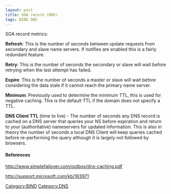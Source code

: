```yaml
---
layout: post 
title: SOA record (DNS)
tags: BIND DNS
---
```


SOA record metrics:

**Refresh**: This is the number of seconds between update requests from
secondary and slave name servers. If notifies are enabled this is a
fairly redundant feature.

**Retry**: This is the number of seconds the secondary or slave will
wait before retrying when the last attempt has failed.

**Expire**: This is the number of seconds a master or slave will wait
before considering the data stale if it cannot reach the primary name
server.

**Minimum**: Previously used to determine the minimum TTL, this is used
for negative caching. This is the default TTL if the domain does not
specify a TTL.

**DNS Client TTL** (time to live) - The number of seconds any DNS record
is cached on a DNS server that queries your NS before expiration and
return to your (authoritative) nameservers for updated information. This
is also in theory the number of seconds a local DNS Client will keep
queries cached before re-performing the query although it is largely not
followed by browsers.

#### References

<http://www.simplefailover.com/outbox/dns-caching.pdf>

<http://support.microsoft.com/kb/163971>

[Category:BIND](Category:BIND "wikilink")
[Category:DNS](Category:DNS "wikilink")
